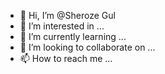 - 👋 Hi, I’m @Sheroze Gul
- 👀 I’m interested in ...
- 🌱 I’m currently learning ...
- 💞️ I’m looking to collaborate on ...
- 📫 How to reach me ...

<!---
shehrozegul/shehrozegul is a ✨ special ✨ repository because its `README.md` (this file) appears on your GitHub profile.
You can click the Preview link to take a look at your changes.
--->
